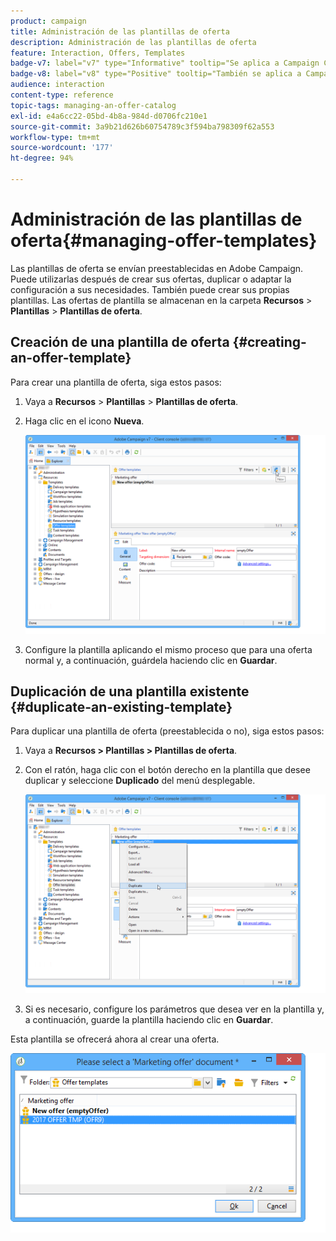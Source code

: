 ```yaml
---
product: campaign
title: Administración de las plantillas de oferta
description: Administración de las plantillas de oferta
feature: Interaction, Offers, Templates
badge-v7: label="v7" type="Informative" tooltip="Se aplica a Campaign Classic v7"
badge-v8: label="v8" type="Positive" tooltip="También se aplica a Campaign v8"
audience: interaction
content-type: reference
topic-tags: managing-an-offer-catalog
exl-id: e4a6cc22-05bd-4b8a-984d-d0706fc210e1
source-git-commit: 3a9b21d626b60754789c3f594ba798309f62a553
workflow-type: tm+mt
source-wordcount: '177'
ht-degree: 94%

---
```


# Administración de las plantillas de oferta{#managing-offer-templates}



Las plantillas de oferta se envían preestablecidas en Adobe Campaign. Puede utilizarlas después de crear sus ofertas, duplicar o adaptar la configuración a sus necesidades. También puede crear sus propias plantillas. Las ofertas de plantilla se almacenan en la carpeta **Recursos** > **Plantillas** > **Plantillas de oferta**.

## Creación de una plantilla de oferta {#creating-an-offer-template}

Para crear una plantilla de oferta, siga estos pasos:

1. Vaya a **Recursos** > **Plantillas** > **Plantillas de oferta**.
1. Haga clic en el icono **Nueva**.

   ![](assets/offer_model_001.png)

1. Configure la plantilla aplicando el mismo proceso que para una oferta normal y, a continuación, guárdela haciendo clic en **Guardar**.

## Duplicación de una plantilla existente {#duplicate-an-existing-template}

Para duplicar una plantilla de oferta (preestablecida o no), siga estos pasos:

1. Vaya a **Recursos > Plantillas > Plantillas de oferta**.
1. Con el ratón, haga clic con el botón derecho en la plantilla que desee duplicar y seleccione **Duplicado** del menú desplegable.

   ![](assets/offer_model_002.png)

1. Si es necesario, configure los parámetros que desea ver en la plantilla y, a continuación, guarde la plantilla haciendo clic en **Guardar**.

Esta plantilla se ofrecerá ahora al crear una oferta.

![](assets/offer_modelcreated_001.png)
